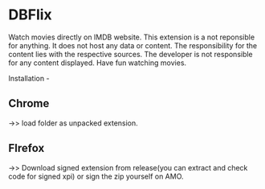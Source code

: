 # DBFlix
Watch movies directly on IMDB website.
This extension is a not reponsible for anything. It does not host any data or content. The responsibility for the content lies with the respective sources. The developer is not responsible for any content displayed.
Have fun watching movies. 

Installation - 
## Chrome
->> load folder as unpacked extension. 

## FIrefox
->> Download signed extension from release(you can extract and check code for signed xpi) or sign the zip yourself on AMO.

